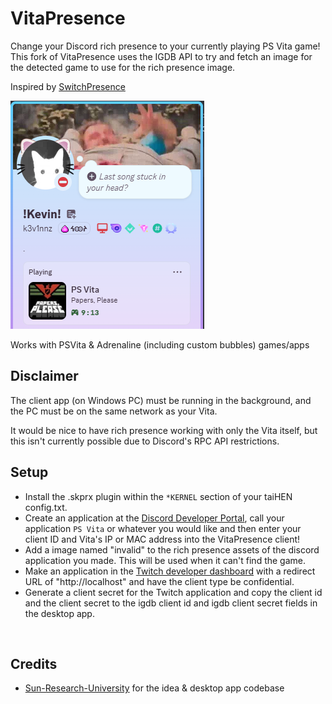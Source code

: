 # VitaPresence
Change your Discord rich presence to your currently playing PS Vita game!
This fork of VitaPresence uses the IGDB API to try and fetch an image for the detected game to use for the rich presence image.

Inspired by [SwitchPresence](https://github.com/Sun-Research-University/SwitchPresence-Rewritten)
<br>

![vitapresence](image.png)

Works with PSVita & Adrenaline (including custom bubbles) games/apps

## Disclaimer
The client app (on Windows PC) must be running in the background, and the PC must be on the same network as your Vita.

It would be nice to have rich presence working with only the Vita itself, but this isn't currently possible due to Discord's RPC API restrictions.

## Setup
- Install the .skprx plugin within the `*KERNEL` section of your taiHEN config.txt.
- Create an application at the [Discord Developer Portal](https://discordapp.com/developers/applications/), call your application `PS Vita` or whatever you would like and then enter your client ID and Vita's IP or MAC address into the VitaPresence client!
- Add a image named "invalid" to the rich presence assets of the discord application you made. This will be used when it can't find the game.
- Make an application in the [Twitch developer dashboard](https://dev.twitch.tv/console) with a redirect URL of "http://localhost" and have the client type be confidential.
- Generate a client secret for the Twitch application and copy the client id and the client secret to the igdb client id and igdb client secret fields in the desktop app.
<br>

## Credits
- [Sun-Research-University](https://github.com/Sun-Research-University) for the idea & desktop app codebase
